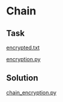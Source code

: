 # Chain

## Task
[encrypted.txt](./src/encrypted.txt)

[encryption.py](./src/encryption.py)

## Solution

[chain_encryption.py](./solution/chain_encryption.py)

